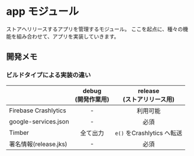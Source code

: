 # app モジュール
ストアへリリースするアプリを管理するモジュール。
ここを起点に、種々の機能を組み合わせて、アプリを実装していきます。



## 開発メモ
### ビルドタイプによる実装の違い
| | debug<br />(開発作業用) | release<br />(ストアリリース用)
--- | :---: | :---:
Firebase Crashlytics | - | 利用可能
google-services.json | - | 必須
Timber | 全て出力 | `e()` をCrashlytics へ転送
署名情報(release.jks) | - | 必須
